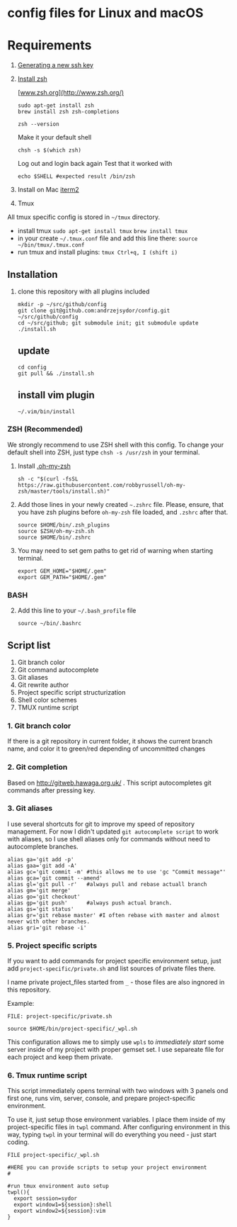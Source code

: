 # config files for Linux and macOS

# Requirements

1. [Generating a new ssh key](https://help.github.com/articles/generating-a-new-ssh-key-and-adding-it-to-the-ssh-agent/)

2. [Install zsh](https://github.com/robbyrussell/oh-my-zsh/wiki/Installing-ZSH)

    [www.zsh.org](http://www.zsh.org/)

   ```shell
   sudo apt-get install zsh
   brew install zsh zsh-completions
   ```

    ```shell
    zsh --version
    ```

    Make it your default shell

    ```shell
    chsh -s $(which zsh)
    ```

    Log out and login back again
    Test that it worked with
    ```shell
    echo $SHELL #expected result /bin/zsh
    ```

3. Install on Mac [iterm2](https://www.iterm2.com/index.html)

4. Tmux

All tmux specific config is stored in `~/tmux` directory.

 - install tmux
    `sudo apt-get install tmux`
    `brew install tmux`
 - in your create `~/.tmux.conf` file and add this line there:
    `source ~/bin/tmux/.tmux.conf`
 - run tmux and install plugins:
    `tmux
    Ctrl+q, I (shift i)`


## Installation

1. clone this repository with all plugins included

    ```shell
    mkdir -p ~/src/github/config
    git clone git@github.com:andrzejsydor/config.git ~/src/github/config
    cd ~/src/github; git submodule init; git submodule update
    ./install.sh
    ```

    update
    ------

    ```shell
    cd config
    git pull && ./install.sh
    ```

    install vim plugin
    ------------------
    ```shell
    ~/.vim/bin/install
    ```



### ZSH (Recommended)

We strongly recommend to use ZSH shell with this config. To change your default shell into ZSH, just type `chsh -s /usr/zsh` in your terminal.

1. Install [.oh-my-zsh](https://github.com/robbyrussell/oh-my-zsh)

    ```shell
    sh -c "$(curl -fsSL https://raw.githubusercontent.com/robbyrussell/oh-my-zsh/master/tools/install.sh)"
    ```
2. Add those lines in your newly created `~.zshrc` file. Please, ensure, that you have zsh plugins before `oh-my-zsh` file loaded, and `.zshrc` after that.

    ```shell
    source $HOME/bin/.zsh_plugins
    source $ZSH/oh-my-zsh.sh
    source $HOME/bin/.zshrc
    ```

3. You may need to set gem paths to get rid of warning when starting terminal.

    ```shell
    export GEM_HOME="$HOME/.gem"
    export GEM_PATH="$HOME/.gem"

    ```


### BASH
2. Add this line to your `~/.bash_profile` file

    ```shell
    source ~/bin/.bashrc
    ```

## Script list

1. Git branch color
2. Git command autocomplete
3. Git aliases
4. Git rewrite author
5. Project specific script structurization
6. Shell color schemes
7. TMUX runtime script

### 1. Git branch color

If there is a git repository in current folder, it shows the current branch name, and color it to green/red depending of uncommitted changes

### 2. Git completion

Based on http://gitweb.hawaga.org.uk/ . This script autocompletes git commands after pressing <TAB> key.

### 3. Git aliases

I use several shortcuts for git to improve my speed of repository management. For now I didn't updated `git autocomplete script` to work with
aliases, so I use shell aliases only for commands without need to autocomplete branches.

``` shell
alias ga='git add -p'
alias gaa='git add -A'
alias gc='git commit -m' #this allows me to use 'gc "Commit message"'
alias gca='git commit --amend'
alias gl='git pull -r'   #always pull and rebase actuall branch
alias gm='git merge'
alias go='git checkout'
alias gp='git push'      #always push actual branch.
alias gs='git status'
alias gr='git rebase master' #I often rebase with master and almost never with other branches.
alias gri='git rebase -i'
```

### 5. Project specific scripts

If you want to add commands for project specific environment setup, just add `project-specific/private.sh` and list sources of private files there.

I name private project_files started from `_` - those files are also ingnored in this repository.

Example:

```shell
FILE: project-specific/private.sh

source $HOME/bin/project-specific/_wpl.sh
```

This configuration allows me to simply use `wpls` to *immediately start* some server inside of my project with proper gemset set. I use separeate file
for each project and keep them private.

### 6. Tmux runtime script

This script immediately opens terminal with two windows with 3 panels ond first one, runs vim, server, console, and prepare project-specific
environment.

To use it, just setup those environment variables. I place them inside of my project-specific files in `twpl` command. After configuring environment
in this way, typing `twpl` in your terminal will do everything you need - just start coding.

```shell
FILE project-specific/_wpl.sh

#HERE you can provide scripts to setup your project environment
#

#run tmux environment auto setup
twpl(){
  export session=sydor
  export window1=${session}:shell
  export window2=${session}:vim
}
```

